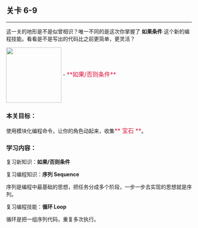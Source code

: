 ## 关卡 6-9

------
这一关的地形是不是似曾相识？唯一不同的是这次你掌握了 **如果条件** 这个新的编程技能。看看是不是写出的代码比之前更简单，更灵活？

<img src="./scene/image/if_else.png" width = "150" alt="" align=center /> 
 - <font color=#DC143C size=3>**如果/否则条件**</font>

### 本关目标：
使用模块化编程命令，让你的角色动起来，收集<font color=#DC143C size=3>** 宝石 **</font>。

### 学习内容：
复习新知识：**如果/否则条件**

复习编程知识：**序列 Sequence**

序列是编程中最基础的思想，把任务分成多个阶段，一步一步去实现的思想就是序列。

复习编程技能：**循环 Loop**

循环是把一组序列代码，重复多次执行。
